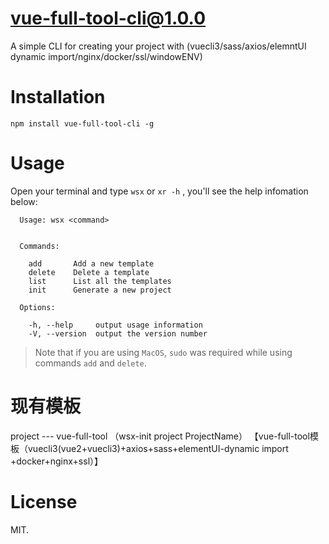 # vue-full-tool-cli@1.0.0
A simple CLI for creating your project with (vuecli3/sass/axios/elemntUI dynamic import/nginx/docker/ssl/windowENV)

# Installation
```
npm install vue-full-tool-cli -g
```

# Usage
Open your terminal and type `wsx` or `xr -h` , you'll see the help infomation below:
```
  Usage: wsx <command>


  Commands:

    add       Add a new template
    delete    Delete a template
    list      List all the templates
    init      Generate a new project

  Options:

    -h, --help     output usage information
    -V, --version  output the version number
```

> Note that if you are using `MacOS`, `sudo` was required while using commands `add` and `delete`.

# 现有模板
project --- vue-full-tool （wsx-init project ProjectName）
【vue-full-tool模板（vuecli3(vue2+vuecli3)+axios+sass+elementUI-dynamic import +docker+nginx+ssl）】

# License
MIT.
